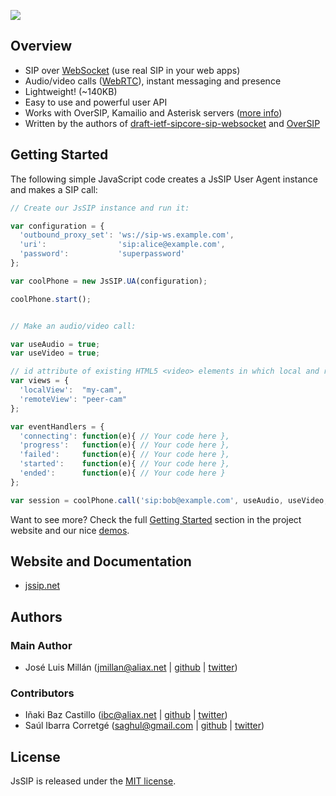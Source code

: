 <a href="http://jssip.net"><img src="http://jssip.net/images/jssip-banner.png"/></a>

## Overview

* SIP over [WebSocket](http://jssip.net/documentation/misc/sip_websocket/) (use real SIP in your web apps)
* Audio/video calls ([WebRTC](http://jssip.net/documentation/misc/webrtc)), instant messaging and presence
* Lightweight! (~140KB)
* Easy to use and powerful user API
* Works with OverSIP, Kamailio and Asterisk servers ([more info](http://jssip.net/documentation/misc/interoperability))
* Written by the authors of [draft-ietf-sipcore-sip-websocket](http://tools.ietf.org/html/draft-ietf-sipcore-sip-websocket) and [OverSIP](http://www.oversip.net)


## Getting Started

The following simple JavaScript code creates a JsSIP User Agent instance and makes a SIP call:

```javascript
// Create our JsSIP instance and run it:

var configuration = {
  'outbound_proxy_set': 'ws://sip-ws.example.com',
  'uri':                'sip:alice@example.com',
  'password':           'superpassword'
};

var coolPhone = new JsSIP.UA(configuration);

coolPhone.start();


// Make an audio/video call:

var useAudio = true;
var useVideo = true;

// id attribute of existing HTML5 <video> elements in which local and remote video will be shown
var views = {
  'localView':  "my-cam",
  'remoteView': "peer-cam"
};

var eventHandlers = {
  'connecting': function(e){ // Your code here },
  'progress':   function(e){ // Your code here },
  'failed':     function(e){ // Your code here },
  'started':    function(e){ // Your code here },
  'ended':      function(e){ // Your code here }
};

var session = coolPhone.call('sip:bob@example.com', useAudio, useVideo, eventHandlers, views);
```

Want to see more? Check the full [Getting Started](http://jssip.net/documentation/0.2.x/getting_started/) section in the project website and our nice [demos](https://github.com/versatica/jssip-demos).


## Website and Documentation

* [jssip.net](http://jssip.net/)


## Authors

### Main Author

* José Luis Millán (<jmillan@aliax.net> | [github](https://github.com/jmillan) | [twitter](https://twitter.com/jomivi))

### Contributors

* Iñaki Baz Castillo (<ibc@aliax.net> | [github](https://github.com/ibc) | [twitter](https://twitter.com/ibc_tw))
* Saúl Ibarra Corretgé (<saghul@gmail.com> | [github](https://github.com/saghul) | [twitter](https://twitter.com/saghul))


## License

JsSIP is released under the [MIT license](http://jssip.net/license).